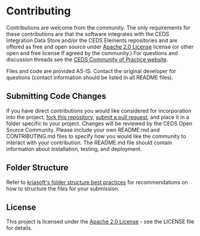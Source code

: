 # Contributing
Contributions are welcome from the community. The only requirements for these contributions are that the software integrates with the CEDS Integration Data Store and/or the CEDS Elements repositories and are offered as free and open source under [Apache 2.0 License](https://github.com/CEDStandards/CEDS-Collaborative-Exchange/blob/master/LICENSE) license (or other open and free license if agreed by the community.) For questions and discussion threads see the [CEDS Community of Practice website]( https://ceds.grads360.org/#program).

Files and code are provided AS-IS.  Contact the original developer for questions (contact information should be listed in all README files).

## Submitting Code Changes
If you have direct contributions you would like considered for incorporation into the project, [fork this repository](https://help.github.com/articles/fork-a-repo/), [submit a pull request](https://help.github.com/articles/about-pull-requests/), and place it in a folder specific to your project. Changes will be reviewed by the CEDS Open Source Community.  Please include your own README.md and CONTRIBUTING.md files to specify how you would like the community to interact with your contribution. The README.md file should contain information about installation, testing, and deployment.

## Folder Structure 
Refer to [kriasoft's folder structure best practices](https://github.com/kriasoft/Folder-Structure-Conventions) for recommendations on how to structure the files for your submission. 

## License
This project is licensed under the [Apache 2.0 License](https://github.com/CEDStandards/CEDS-Collaborative-Exchange/blob/master/LICENSE) - see the LICENSE file for details.
